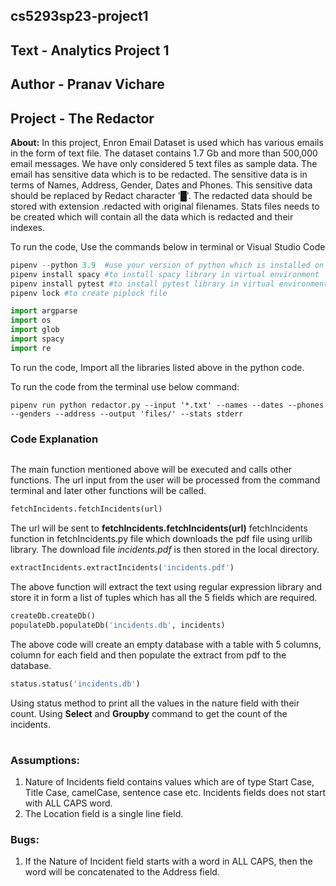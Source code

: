 ## cs5293sp23-project1
## Text - Analytics Project 1
## Author - Pranav Vichare
## Project - The Redactor
**About:**  In this project, Enron Email Dataset is used which has various emails in the form of text file. The dataset contains 1.7 Gb and more than 500,000 email messages. We have only considered 5 text files as sample data. The email has sensitive data which is to be redacted. The sensitive data is in terms of Names, Address, Gender, Dates and Phones. This sensitive data should be replaced by Redact character '█'. The redacted data should be stored with extension .redacted with original filenames. Stats files needs to be created which will contain all the data which is redacted and their indexes.

To run the code, Use the commands below in terminal or Visual Studio Code
```python
pipenv --python 3.9  #use your version of python which is installed on your system. This code is also used to create a virtual environment
pipenv install spacy #to install spacy library in virtual environment
pipenv install pytest #to install pytest library in virtual environment
pipenv lock #to create piplock file
```

```python
import argparse
import os
import glob
import spacy
import re
```
To run the code, Import all the libraries listed above in the python code.

To run the code from the terminal use below command:
```
pipenv run python redactor.py --input '*.txt' --names --dates --phones --genders --address --output 'files/' --stats stderr
```

### Code Explanation  
```python

```
The main function mentioned above will be executed and calls other functions. The url input from the user will be processed from the command terminal and later other functions will be called.
```python
fetchIncidents.fetchIncidents(url)
```
The url will be sent to **fetchIncidents.fetchIncidents(url)** fetchIncidents function in fetchIncidents.py file which downloads the pdf file using urllib library.
The download file *incidents.pdf* is then stored in the local directory.
```python
extractIncidents.extractIncidents('incidents.pdf')
```
The above function will extract the text using regular expression library and store it in form a list of tuples which has all the 5 fields which are required.
```python
createDb.createDb()
populateDb.populateDb('incidents.db', incidents)
```
The above code will create an empty database with a table with 5 columns, column for each field and then populate the extract from pdf to the database.
```python
status.status('incidents.db')
```
Using status method to print all the values in the nature field with their count. Using **Select** and **Groupby** command to get the count of the incidents.

#

### Assumptions:
1. Nature of Incidents field contains values which are of type Start Case, Title Case, camelCase, sentence case etc. Incidents fields does not start with ALL CAPS word.
2. The Location field is a single line field.

### Bugs:   
1. If the Nature of Incident field starts with a word in ALL CAPS, then the word will be concatenated to the Address field.
